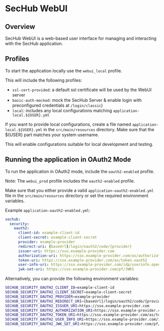 <!-- SPDX-License-Identifier: MIT -->

# SecHub WebUI

## Overview

SecHub WebUI is a web-based user interface for managing and interacting with the SecHub application.

## Profiles

To start the application locally use the `webui_local` profile.

This will include the following profiles:

- `ssl-cert-provided`: a default ssl certificate will be used by the WebUI server
- `basic-auth-mocked`: mock the SecHub Server & enable login with preconfigured credentials at `/login/classic`)
- `local`: includes any local configurations matching `application-local.${USER}.yml`

If you want to provide local configurations, create a file named `application-local.${USER}.yml` in the `src/main/resources` directory.
Make sure that the ${USER} part matches your system username.

This will enable configurations suitable for local development and testing.

## Running the application in OAuth2 Mode

To run the application in OAuth2 mode, include the `oauth2-enabled` profile.

Note: The `webui_prod` profile includes the `oauth2-enabled` profile.

Make sure that you either provide a valid `application-oauth2-enabled.yml` file in the `src/main/resources` directory or set the required environment variables.

Example `application-oauth2-enabled.yml`:

```yaml
sechub:
  security:
    oauth2:
      client-id: example-client-id
      client-secret: example-client-secret
      provider: example-provider
      redirect-uri: {baseUrl}/login/oauth2/code/{provider}
      issuer-uri: https://sso.example-provider.com
      authorization-uri: https://sso.example-provider.com/as/authorization.oauth2
      token-uri: https://sso.example-provider.com/as/token.oauth2
      user-info-uri: https://sso.example-provider.com/idp/userinfo.openid
      jwk-set-uri: https://sso.example-provider.com/pf/JWKS
```

Alternatively, you can provide the following environment variables:

```bash
SECHUB_SECURITY_OAUTH2_CLIENT_ID=example-client-id
SECHUB_SECURITY_OAUTH2_CLIENT_SECRET=example-client-secret
SECHUB_SECURITY_OAUTH2_PROVIDER=example-provider
SECHUB_SECURITY_OAUTH2_REDIRECT_URI={baseUrl}/login/oauth2/code/{provider}
SECHUB_SECURITY_OAUTH2_ISSUER_URI=https://sso.example-provider.com
SECHUB_SECURITY_OAUTH2_AUTHORIZATION_URI=https://sso.example-provider.com/as/authorization.oauth2
SECHUB_SECURITY_OAUTH2_TOKEN_URI=https://sso.example-provider.com/as/token.oauth2
SECHUB_SECURITY_OAUTH2_USER_INFO_URI=https://sso.example-provider.com/idp/userinfo.openid
SECHUB_SECURITY_OAUTH2_JWK_SET_URI=https://sso.example-provider.com/pf/JWKS
```
